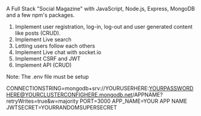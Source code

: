A Full Stack "Social Magazine" with JavaScript, Node.js, Express, MongoDB and a few npm's packages.

1. Implement user registration, log-in, log-out and user generated content like posts (CRUD).
2. Implement Live search
3. Letting users follow each others
4. Implement Live chat with socket.io
5. Implement CSRF and JWT
6. Implement API (CRUD)

Note: The .env file must be setup

CONNECTIONSTRING=mongodb+srv://YOURUSERHERE:YOURPASSWORDHERE@YOURCLUSTERCONFIGHERE.mongodb.net/APPNAME?retryWrites=true&w=majority
PORT=3000
APP_NAME=YOUR APP NAME
JWTSECRET=YOURRANDOMSUPERSECRET
